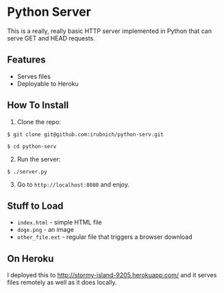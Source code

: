 # Python Server
This is a really, really basic HTTP server implemented in Python that can serve GET and HEAD requests.

## Features
  - Serves files
  - Deployable to Heroku

## How To Install
1. Clone the repo:

  `$ git clone git@github.com:irubnich/python-serv.git`
  
  `$ cd python-serv`

2. Run the server:

  `$ ./server.py`

3. Go to `http://localhost:8080` and enjoy.

## Stuff to Load
- `index.html` - simple HTML file
- `doge.png` - an image
- `other_file.ext` - regular file that triggers a browser download

## On Heroku
I deployed this to http://stormy-island-9205.herokuapp.com/ and it serves files remotely as well as it does locally.
